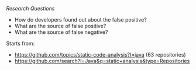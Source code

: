 _Research Questions_

- How do developers found out about the false positive?
- What are the source of false positive?
- What are the source of false negative?


Starts from:
- https://github.com/topics/static-code-analysis?l=java (63 repositories)
- https://github.com/search?l=Java&q=static+analysis&type=Repositories
